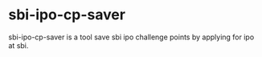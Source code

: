# sbi-ipo-cp-saver
sbi-ipo-cp-saver is a tool save sbi ipo challenge points by applying for ipo at sbi.

